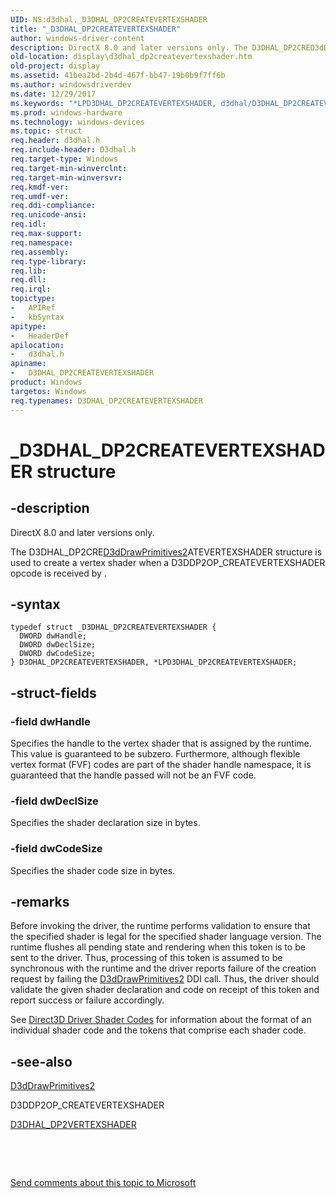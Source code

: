 ```yaml
---
UID: NS:d3dhal._D3DHAL_DP2CREATEVERTEXSHADER
title: "_D3DHAL_DP2CREATEVERTEXSHADER"
author: windows-driver-content
description: DirectX 8.0 and later versions only. The D3DHAL_DP2CRED3dDrawPrimitives2ATEVERTEXSHADER structure is used to create a vertex shader when a D3DDP2OP_CREATEVERTEXSHADER opcode is received by .
old-location: display\d3dhal_dp2createvertexshader.htm
old-project: display
ms.assetid: 41bea2bd-2b4d-467f-bb47-19b0b9f7ff6b
ms.author: windowsdriverdev
ms.date: 12/29/2017
ms.keywords: "*LPD3DHAL_DP2CREATEVERTEXSHADER, d3dhal/D3DHAL_DP2CREATEVERTEXSHADER, d3dstrct_540af788-1ffd-4696-ac9e-5268c379a14e.xml, _D3DHAL_DP2CREATEVERTEXSHADER, display.d3dhal_dp2createvertexshader, D3DHAL_DP2CREATEVERTEXSHADER, LPD3DHAL_DP2CREATEVERTEXSHADER, D3DHAL_DP2CREATEVERTEXSHADER structure [Display Devices], LPD3DHAL_DP2CREATEVERTEXSHADER structure pointer [Display Devices], d3dhal/LPD3DHAL_DP2CREATEVERTEXSHADER"
ms.prod: windows-hardware
ms.technology: windows-devices
ms.topic: struct
req.header: d3dhal.h
req.include-header: D3dhal.h
req.target-type: Windows
req.target-min-winverclnt: 
req.target-min-winversvr: 
req.kmdf-ver: 
req.umdf-ver: 
req.ddi-compliance: 
req.unicode-ansi: 
req.idl: 
req.max-support: 
req.namespace: 
req.assembly: 
req.type-library: 
req.lib: 
req.dll: 
req.irql: 
topictype:
-	APIRef
-	kbSyntax
apitype:
-	HeaderDef
apilocation:
-	d3dhal.h
apiname:
-	D3DHAL_DP2CREATEVERTEXSHADER
product: Windows
targetos: Windows
req.typenames: D3DHAL_DP2CREATEVERTEXSHADER
---
```


# _D3DHAL_DP2CREATEVERTEXSHADER structure


## -description



   DirectX 8.0 and later versions only.
   

The D3DHAL_DP2CRE<a href="..\d3dhal\nc-d3dhal-lpd3dhal_drawprimitives2cb.md">D3dDrawPrimitives2</a>ATEVERTEXSHADER structure is used to create a vertex shader when a D3DDP2OP_CREATEVERTEXSHADER opcode is received by .


## -syntax


````
typedef struct _D3DHAL_DP2CREATEVERTEXSHADER {
  DWORD dwHandle;
  DWORD dwDeclSize;
  DWORD dwCodeSize;
} D3DHAL_DP2CREATEVERTEXSHADER, *LPD3DHAL_DP2CREATEVERTEXSHADER;
````


## -struct-fields




### -field dwHandle

Specifies the handle to the vertex shader that is assigned by the runtime. This value is guaranteed to be subzero. Furthermore, although flexible vertex format (FVF) codes are part of the shader handle namespace, it is guaranteed that the handle passed will not be an FVF code.


### -field dwDeclSize

Specifies the shader declaration size in bytes.


### -field dwCodeSize

Specifies the shader code size in bytes.


## -remarks


Before invoking the driver, the runtime performs validation to ensure that the specified shader is legal for the specified shader language version. The runtime flushes all pending state and rendering when this token is to be sent to the driver. Thus, processing of this token is assumed to be synchronous with the runtime and the driver reports failure of the creation request by failing the <a href="..\d3dhal\nc-d3dhal-lpd3dhal_drawprimitives2cb.md">D3dDrawPrimitives2</a> DDI call. Thus, the driver should validate the given shader declaration and code on receipt of this token and report success or failure accordingly. 

See <a href="https://msdn.microsoft.com/library/windows/hardware/ff552855">Direct3D Driver Shader Codes</a> for information about the format of an individual shader code and the tokens that comprise each shader code. 



## -see-also

<a href="..\d3dhal\nc-d3dhal-lpd3dhal_drawprimitives2cb.md">D3dDrawPrimitives2</a>

D3DDP2OP_CREATEVERTEXSHADER

<a href="..\d3dhal\ns-d3dhal-_d3dhal_dp2vertexshader.md">D3DHAL_DP2VERTEXSHADER</a>

 

 

<a href="mailto:wsddocfb@microsoft.com?subject=Documentation%20feedback [display\display]:%20D3DHAL_DP2CREATEVERTEXSHADER structure%20 RELEASE:%20(12/29/2017)&amp;body=%0A%0APRIVACY STATEMENT%0A%0AWe use your feedback to improve the documentation. We don't use your email address for any other purpose, and we'll remove your email address from our system after the issue that you're reporting is fixed. While we're working to fix this issue, we might send you an email message to ask for more info. Later, we might also send you an email message to let you know that we've addressed your feedback.%0A%0AFor more info about Microsoft's privacy policy, see http://privacy.microsoft.com/en-us/default.aspx." title="Send comments about this topic to Microsoft">Send comments about this topic to Microsoft</a>


